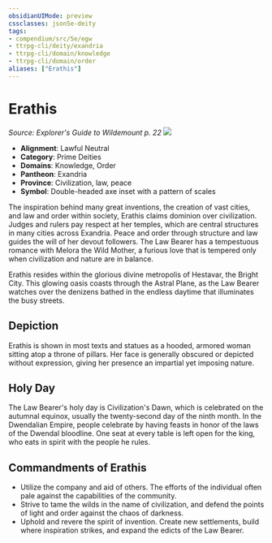 ```yaml
---
obsidianUIMode: preview
cssclasses: json5e-deity
tags:
- compendium/src/5e/egw
- ttrpg-cli/deity/exandria
- ttrpg-cli/domain/knowledge
- ttrpg-cli/domain/order
aliases: ["Erathis"]
---
```

# Erathis
*Source: Explorer's Guide to Wildemount p. 22* 
![](/3-Mechanics/CLI/deities/img/egw-symbol-of-erathis.webp#symbol)

- **Alignment**: Lawful Neutral
- **Category**: Prime Deities
- **Domains**: Knowledge, Order
- **Pantheon**: Exandria
- **Province**: Civilization, law, peace
- **Symbol**: Double-headed axe inset with a pattern of scales

The inspiration behind many great inventions, the creation of vast cities, and law and order within society, Erathis claims dominion over civilization. Judges and rulers pay respect at her temples, which are central structures in many cities across Exandria. Peace and order through structure and law guides the will of her devout followers. The Law Bearer has a tempestuous romance with Melora the Wild Mother, a furious love that is tempered only when civilization and nature are in balance.

Erathis resides within the glorious divine metropolis of Hestavar, the Bright City. This glowing oasis coasts through the Astral Plane, as the Law Bearer watches over the denizens bathed in the endless daytime that illuminates the busy streets.

## Depiction

Erathis is shown in most texts and statues as a hooded, armored woman sitting atop a throne of pillars. Her face is generally obscured or depicted without expression, giving her presence an impartial yet imposing nature.

## Holy Day

The Law Bearer's holy day is Civilization's Dawn, which is celebrated on the autumnal equinox, usually the twenty-second day of the ninth month. In the Dwendalian Empire, people celebrate by having feasts in honor of the laws of the Dwendal bloodline. One seat at every table is left open for the king, who eats in spirit with the people he rules.

## Commandments of Erathis

- Utilize the company and aid of others. The efforts of the individual often pale against the capabilities of the community.  
- Strive to tame the wilds in the name of civilization, and defend the points of light and order against the chaos of darkness.  
- Uphold and revere the spirit of invention. Create new settlements, build where inspiration strikes, and expand the edicts of the Law Bearer.